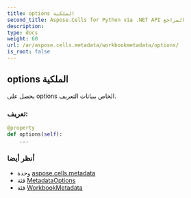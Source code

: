```yaml
---
title: options الملكية
second_title: Aspose.Cells for Python via .NET API المراجع
description:
type: docs
weight: 60
url: /ar/aspose.cells.metadata/workbookmetadata/options/
is_root: false
---
```

##  options الملكية

يحصل على options الخاص ببيانات التعريف.
###  تعريف:
```python
@property
def options(self):
    ...
```

###  أنظر أيضا
* وحدة [aspose.cells.metadata](../../)
* فئة [MetadataOptions](/cells/python-net/ar/aspose.cells.metadata/metadataoptions)
* فئة [WorkbookMetadata](/cells/python-net/ar/aspose.cells.metadata/workbookmetadata)
